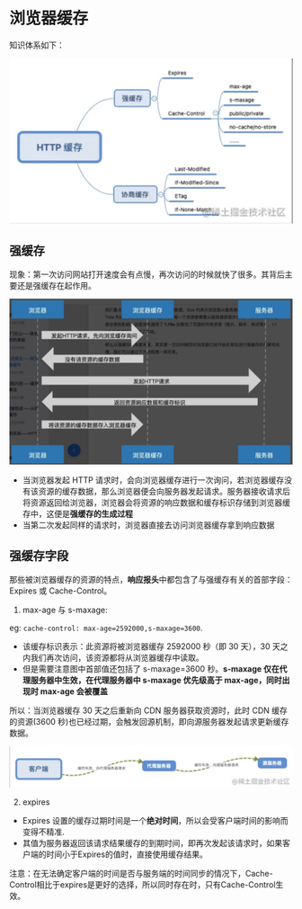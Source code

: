 # 浏览器缓存

知识体系如下：

![体系](../assets/1648630887177.jpg)

## 强缓存

现象：第一次访问网站打开速度会有点慢，再次访问的时候就快了很多。其背后主要还是强缓存在起作用。

![强缓存过程](../assets/1648630950391.jpg)

+ 当浏览器发起 HTTP 请求时，会向浏览器缓存进行一次询问，若浏览器缓存没有该资源的缓存数据，那么浏览器便会向服务器发起请求。服务器接收请求后将资源返回给浏览器，浏览器会将资源的响应数据和缓存标识存储到浏览器缓存中，这便是**强缓存的生成过程**
+ 当第二次发起同样的请求时，浏览器直接去访问浏览器缓存拿到响应数据
  
## 强缓存字段
   
那些被浏览器缓存的资源的特点，**响应报头**中都包含了与强缓存有关的首部字段：Expires 或 Cache-Control。

1. max-age 与 s-maxage:
   
eg: `cache-control: max-age=2592000,s-maxage=3600`.
+ 该缓存标识表示：此资源将被浏览器缓存 2592000 秒（即 30 天），30 天之内我们再次访问，该资源都将从浏览器缓存中读取。
+ 但是需要注意图中首部值还包括了 s-maxage=3600 秒。**s-maxage 仅在代理服务器中生效，在代理服务器中 s-maxage 优先级高于 max-age，同时出现时 max-age 会被覆盖**


所以：当浏览器缓存 30 天之后重新向 CDN 服务器获取资源时，此时 CDN 缓存的资源(3600 秒)也已经过期，会触发回源机制，即向源服务器发起请求更新缓存数据。

![cdn缓存](../assets/1648693405494.jpg)

2. expires

+ Expires 设置的缓存过期时间是一个**绝对时间**，所以会受客户端时间的影响而变得不精准.
+ 其值为服务器返回该请求结果缓存的到期时间，即再次发起该请求时，如果客户端的时间小于Expires的值时，直接使用缓存结果。

注意：在无法确定客户端的时间是否与服务端的时间同步的情况下，Cache-Control相比于expires是更好的选择，所以同时存在时，只有Cache-Control生效。
